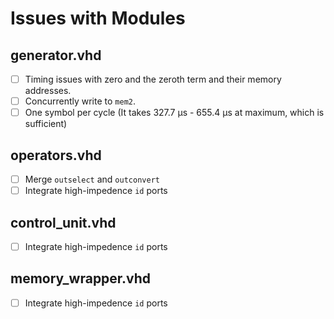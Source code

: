 # Issues with Modules

## generator.vhd

- [ ] Timing issues with zero and the zeroth term and their memory addresses.
- [ ] Concurrently write to `mem2`.
- [ ] One symbol per cycle (It takes 327.7 μs - 655.4 μs at maximum, which is sufficient)

## operators.vhd

- [ ] Merge `outselect` and `outconvert`
- [ ] Integrate high-impedence `id` ports

## control_unit.vhd

- [ ] Integrate high-impedence `id` ports

## memory_wrapper.vhd

- [ ] Integrate high-impedence `id` ports
